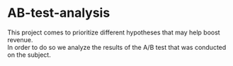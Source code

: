 # AB-test-analysis
This project comes to prioritize different hypotheses that may help boost revenue.  
In order to do so we analyze the results of the A/B test that was conducted on the subject.
